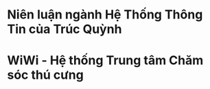 # Niên luận ngành Hệ Thống Thông Tin của Trúc Quỳnh 
# WiWi - Hệ thống Trung tâm Chăm sóc thú cưng 
